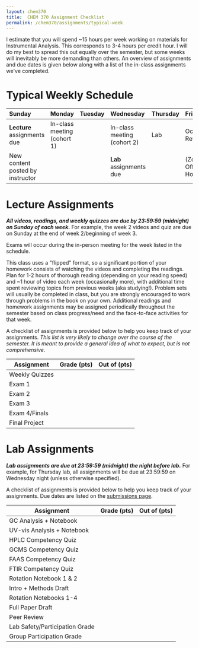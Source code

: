 ```yaml
---
layout: chem370
title:  CHEM 370 Assignment Checklist
permalink: /chem370/assignments/typical-week
---
```


I estimate that you will spend ~15 hours per week working on materials for Instrumental Analysis.  This corresponds to 3-4 hours per credit hour.  I will do my best to spread this out equally over the semester, but some weeks will inevitably be more demanding than others.  An overview of assignments and due dates is given below along with a list of the in-class assignments we've completed.

# Typical Weekly Schedule

| Sunday                           | Monday                      | Tuesday | Wednesday                   | Thursday | Friday              | Saturday |
|:-------------------------------- |:--------------------------- |:------- |:--------------------------- |:-------- |:------------------- |:-------- |
| **Lecture** assignments due      | In-class meeting (cohort 1) |         | In-class meeting (cohort 2) | Lab      | Occasional Reviews  |          |
| New content posted by instructor |                             |         | **Lab** assignments due     |          | (Zoom) Office Hours |          |

# Lecture Assignments

***All videos, readings, and weekly quizzes are due by 23:59:59 (midnight) on Sunday of each week.***  For example, the week 2 videos and quiz are due on Sunday at the end of week 2/beginning of week 3.

Exams will occur during the in-person meeting for the week listed in the schedule.

This class uses a "flipped" format, so a significant portion of your homework consists of watching the videos and completing the readings.  Plan for 1-2 hours of thorough reading (depending on your reading speed) and ~1 hour of video each week (occasionally more), with additional time spent reviewing topics from previous weeks (aka studying!). Problem sets will usually be completed in class, but you are strongly encouraged to work through problems in the book on your own.  Additional readings and homework assignments may be assigned periodically throughout the semester based on class progress/need and the face-to-face activities for that week.

A checklist of assignments is provided below to help you keep track of your assignments.  *This list is very likely to change over the course of the semester.  It is meant to provide a general idea of what to expect, but is not comprehensive.*

| Assignment     | Grade (pts) | Out of (pts) |
| -------------- | ----------- | ------------ |
| Weekly Quizzes |             |              |
| Exam 1         |             |              |
| Exam 2         |             |              |
| Exam 3         |             |              |
| Exam 4/Finals  |             |              |
| Final Project  |             |              |

# Lab Assignments

***Lab assignments are due at 23:59:59 (midnight) the night before lab.***  For example, for Thursday lab, all assignments will be due at 23:59:59 on Wednesday night (unless otherwise specified).  

A checklist of assignments is provided below to help you keep track of your assignments.  Due dates are listed on the [submissions page]({{site.url}}/chem370/submissions).

| Assignment                     | Grade (pts) | Out of (pts) |
| ------------------------------ | ----------- | ------------ |
| GC Analysis + Notebook         |             |              |
| UV-vis Analysis + Notebook     |             |              |
| HPLC Competency Quiz           |             |              |
| GCMS Competency Quiz           |             |              |
| FAAS Competency Quiz           |             |              |
| FTIR Competency Quiz           |             |              |
| Rotation Notebook 1 & 2        |             |              |
| Intro + Methods Draft          |             |              |
| Rotation Notebooks 1-4         |             |              |
| Full Paper Draft               |             |              |
| Peer Review                    |             |              |
| Lab Safety/Participation Grade |             |              |
| Group Participation Grade      |             |              |
